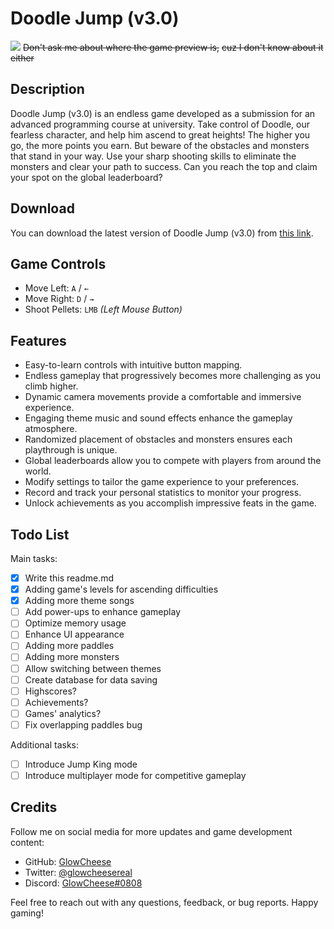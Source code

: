 # Doodle Jump (v3.0)

![](https://i.kym-cdn.com/photos/images/newsfeed/001/870/641/6c9.gif)
~~Don't ask me about where the game preview is,~~
~~cuz I don't know about it either~~

## Description
Doodle Jump (v3.0) is an endless game developed as a submission for an advanced programming course at university. Take control of Doodle, our fearless character, and help him ascend to great heights! The higher you go, the more points you earn. But beware of the obstacles and monsters that stand in your way. Use your sharp shooting skills to eliminate the monsters and clear your path to success. Can you reach the top and claim your spot on the global leaderboard?

## Download
You can download the latest version of Doodle Jump (v3.0) from [this link](https://ghostbin.me/645773fe3b8c5).

## Game Controls
- Move Left: `A` / `←`
- Move Right: `D` / `→`
- Shoot Pellets: `LMB` _(Left Mouse Button)_

## Features
- Easy-to-learn controls with intuitive button mapping.
- Endless gameplay that progressively becomes more challenging as you climb higher.
- Dynamic camera movements provide a comfortable and immersive experience.
- Engaging theme music and sound effects enhance the gameplay atmosphere.
- Randomized placement of obstacles and monsters ensures each playthrough is unique.
- Global leaderboards allow you to compete with players from around the world.
- Modify settings to tailor the game experience to your preferences.
- Record and track your personal statistics to monitor your progress.
- Unlock achievements as you accomplish impressive feats in the game.

## Todo List

Main tasks:
- [x] Write this readme.md
- [x] Adding game's levels for ascending difficulties
- [x] Adding more theme songs
- [ ] Add power-ups to enhance gameplay
- [ ] Optimize memory usage
- [ ] Enhance UI appearance
- [ ] Adding more paddles
- [ ] Adding more monsters
- [ ] Allow switching between themes
- [ ] Create database for data saving
- [ ] Highscores?
- [ ] Achievements?
- [ ] Games' analytics?
- [ ] Fix overlapping paddles bug

Additional tasks:
- [ ] Introduce Jump King mode
- [ ] Introduce multiplayer mode for competitive gameplay

## Credits
Follow me on social media for more updates and game development content:
- GitHub: [GlowCheese](https://github.com/GlowCheese)
- Twitter: [@glowcheesereal](https://twitter.com/glowcheesereal)
- Discord: [GlowCheese#0808](http://discordapp.com/users/782124623910535188)

Feel free to reach out with any questions, feedback, or bug reports. Happy gaming!

